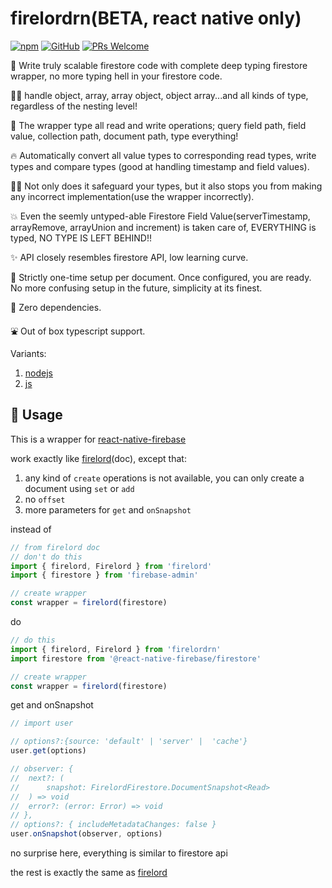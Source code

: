 <!-- markdownlint-disable MD010 -->

# firelordrn(BETA, react native only)

[![npm](https://img.shields.io/npm/v/firelordrn)](https://www.npmjs.com/package/firelordrn) [![GitHub](https://img.shields.io/github/license/tylim88/firelordrn)](https://github.com/tylim88/firelordrn/blob/master/LICENSE) [![PRs Welcome](https://img.shields.io/badge/PRs-welcome-brightgreen.svg?style=flat-square)](https://github.com/tylim88/firelordrn/pulls)

🐤 Write truly scalable firestore code with complete deep typing firestore wrapper, no more typing hell in your firestore code.

💪🏻 handle object, array, array object, object array...and all kinds of type, regardless of the nesting level!

🚀 The wrapper type all read and write operations; query field path, field value, collection path, document path, type everything!

🔥 Automatically convert all value types to corresponding read types, write types and compare types (good at handling timestamp and field values).

✋🏻 Not only does it safeguard your types, but it also stops you from making any incorrect implementation(use the wrapper incorrectly).

💥 Even the seemly untyped-able Firestore Field Value(serverTimestamp, arrayRemove, arrayUnion and increment) is taken care of, EVERYTHING is typed, NO TYPE IS LEFT BEHIND!!

✨ API closely resembles firestore API, low learning curve.

🌈 Strictly one-time setup per document. Once configured, you are ready. No more confusing setup in the future, simplicity at its finest.

🐉 Zero dependencies.

⛲️ Out of box typescript support.

Variants:

1. [nodejs](https://www.npmjs.com/package/firelord)
2. [js](https://www.npmjs.com/package/firelordjs)

## 🦙 Usage

This is a wrapper for [react-native-firebase](https://www.npmjs.com/package/react-native-firebase)

work exactly like [firelord](https://github.com/tylim88/Firelord)(doc), except that:

1. any kind of `create` operations is not available, you can only create a document using `set` or `add`
2. no `offset`
3. more parameters for `get` and `onSnapshot`

instead of

```ts
// from firelord doc
// don't do this
import { firelord, Firelord } from 'firelord'
import { firestore } from 'firebase-admin'

// create wrapper
const wrapper = firelord(firestore)
```

do

```ts
// do this
import { firelord, Firelord } from 'firelordrn'
import firestore from '@react-native-firebase/firestore'

// create wrapper
const wrapper = firelord(firestore)
```

get and onSnapshot

```ts
// import user

// options?:{source: 'default' | 'server' |  'cache'}
user.get(options)

// observer: {
// 	next?: (
// 		snapshot: FirelordFirestore.DocumentSnapshot<Read>
// 	) => void
// 	error?: (error: Error) => void
// },
// options?: { includeMetadataChanges: false }
user.onSnapshot(observer, options)
```

no surprise here, everything is similar to firestore api

the rest is exactly the same as [firelord](https://github.com/tylim88/Firelord)
